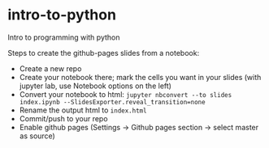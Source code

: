 # intro-to-python
Intro to programming with python

Steps to create the github-pages slides from a notebook:
- Create a new repo
- Create your notebook there; mark the cells you want in your slides (with jupyter lab, use Notebook options on the left)
- Convert your notebook to html:
     `jupyter nbconvert --to slides index.ipynb --SlidesExporter.reveal_transition=none`
- Rename the output html to `index.html`
- Commit/push to your repo
- Enable github pages (Settings → Github pages section → select master as source)
